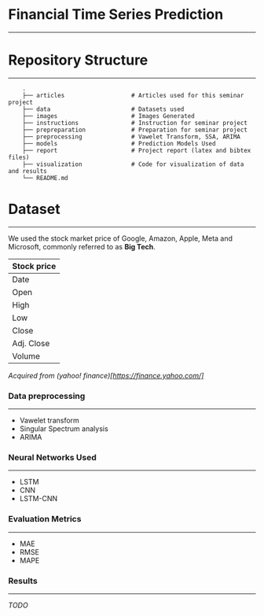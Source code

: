 # Financial Time Series Prediction
---

# Repository Structure
---
```
    .
    ├── articles                   # Articles used for this seminar project
    ├── data                       # Datasets used
    ├── images                     # Images Generated
    ├── instructions               # Instruction for seminar project 
    ├── prepreparation             # Preparation for seminar project
    ├── preprocessing              # Vawelet Transform, SSA, ARIMA
    ├── models                     # Prediction Models Used
    ├── report                     # Project report (latex and bibtex files)
    ├── visualization              # Code for visualization of data and results
    └── README.md
```

# Dataset
---

We used the stock market price of Google, Amazon, Apple,
Meta and Microsoft, commonly referred to as **Big Tech**.

| Stock price |
|-------------|
| Date        |
| Open        |
| High        |
| Low         |
| Close       |
| Adj. Close  |
| Volume      |

*Acquired from (yahoo! finance)[https://finance.yahoo.com/]*

### Data preprocessing
---

* Vawelet transform
* Singular Spectrum analysis
* ARIMA


### Neural Networks Used
---

* LSTM
* CNN
* LSTM-CNN

### Evaluation Metrics
---

* MAE
* RMSE
* MAPE

### Results
---

*TODO*
